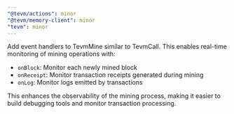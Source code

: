 ```yaml
---
"@tevm/actions": minor
"@tevm/memory-client": minor
"tevm": minor
---
```


Add event handlers to TevmMine similar to TevmCall. This enables real-time monitoring of mining operations with:

- `onBlock`: Monitor each newly mined block
- `onReceipt`: Monitor transaction receipts generated during mining
- `onLog`: Monitor logs emitted by transactions

This enhances the observability of the mining process, making it easier to build debugging tools and monitor transaction processing.
